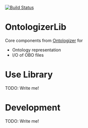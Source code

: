 [![Build Status](https://travis-ci.org/holtgrewe/ontologizer.svg?branch=master)](https://travis-ci.org/holtgrewe/ontologizer)

# OntologizerLib

Core components from [Ontologizer](http://ontologizer.de) for

- Ontology representation
- I/O of OBO files

# Use Library

TODO: Write me!

# Development

TODO: Write me!
